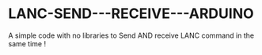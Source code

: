 # LANC-SEND---RECEIVE---ARDUINO
A simple code with no libraries to Send  AND receive LANC command in the same time ! 
